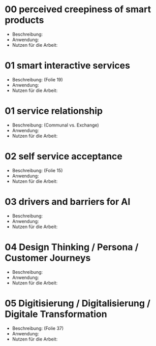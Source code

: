 # 00 perceived creepiness of smart products
- Beschreibung:
- Anwendung:
- Nutzen für die Arbeit:

# 01 smart interactive services
- Beschreibung: (Folie 19)
- Anwendung:
- Nutzen für die Arbeit:

# 01 service relationship
- Beschreibung: (Communal vs. Exchange)
- Anwendung:
- Nutzen für die Arbeit:

# 02 self service acceptance
- Beschreibung: (Folie 15)
- Anwendung:
- Nutzen für die Arbeit:

# 03 drivers and barriers for AI
- Beschreibung:
- Anwendung:
- Nutzen für die Arbeit:

# 04 Design Thinking / Persona / Customer Journeys
- Beschreibung:
- Anwendung:
- Nutzen für die Arbeit:

# 05 Digitisierung / Digitalisierung / Digitale Transformation
- Beschreibung: (Folie 37)
- Anwendung:
- Nutzen für die Arbeit:
